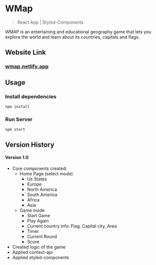 # WMap 

> React App | Styled-Components

WMAP is an entertaining and educational geography game that lets you explore the world and learn about its countries, capitals and flags.

## Website Link
### [wmap.netlify.app](https://wmap.netlify.app/)

## Usage

### Install dependencies

```bash
npm install
```

### Run Server

```bash
npm start     
```

## Version History
#### Version 1.0
- Core components created: 
  - Home Page (select mode)
    - Us States
    - Europe
    - North America
    - South America
    - Africa
    - Asia
   - Game mode 
     - Start Game
     - Play Again
     - Current country info: Flag, Capital city, Area
     - Timer
     - Current Round
     - Score
- Created logic of the game
- Applied context-api
- Applied styled-components
